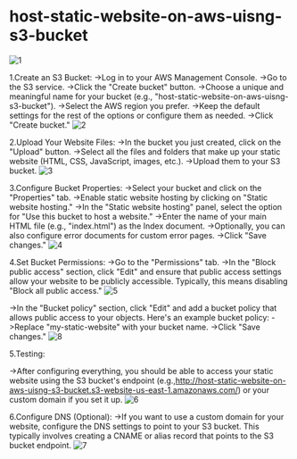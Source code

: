 # host-static-website-on-aws-uisng-s3-bucket
![1](https://github.com/panwar100/host_static_website_on_aws/assets/134361823/f23d5b62-7b9c-4244-9412-7d74e3a264ca)

1.Create an S3 Bucket:
->Log in to your AWS Management Console.
->Go to the S3 service.
->Click the "Create bucket" button.
->Choose a unique and meaningful name for your bucket (e.g., "host-static-website-on-aws-uisng-s3-bucket").
->Select the AWS region you prefer.
->Keep the default settings for the rest of the options or configure them as needed.
->Click "Create bucket."
![2](https://github.com/panwar100/host_static_website_on_aws/assets/134361823/94ba5917-b147-4f69-b839-59281583434f)


2.Upload Your Website Files:
->In the bucket you just created, click on the "Upload" button.
->Select all the files and folders that make up your static website (HTML, CSS, JavaScript, images, etc.).
->Upload them to your S3 bucket.
![3](https://github.com/panwar100/host_static_website_on_aws/assets/134361823/a5f551b6-9dcb-41f3-81f6-5fae8cc48459)


3.Configure Bucket Properties:
->Select your bucket and click on the "Properties" tab.
->Enable static website hosting by clicking on "Static website hosting."
->In the "Static website hosting" panel, select the option for "Use this bucket to host a website."
->Enter the name of your main HTML file (e.g., "index.html") as the Index document.
->Optionally, you can also configure error documents for custom error pages.
->Click "Save changes."
![4](https://github.com/panwar100/host_static_website_on_aws/assets/134361823/7ac1263f-de01-4da8-b0a6-325dbe428a1a)


4.Set Bucket Permissions:
->Go to the "Permissions" tab.
->In the "Block public access" section, click "Edit" and ensure that public access settings allow your website to be publicly accessible. Typically, this means disabling "Block all public access."
![5](https://github.com/panwar100/host_static_website_on_aws/assets/134361823/6bed7190-9f93-40d0-98a7-86127b8c3f7a)

->In the "Bucket policy" section, click "Edit" and add a bucket policy that allows public access to your objects. Here's an example bucket policy:
->Replace "my-static-website" with your bucket name.
->Click "Save changes."
![8](https://github.com/panwar100/host_static_website_on_aws/assets/134361823/c0141461-c923-4f45-a064-57cebe9f366c)


5.Testing:

->After configuring everything, you should be able to access your static website using the S3 bucket's endpoint (e.g.,http://host-static-website-on-aws-uisng-s3-bucket.s3-website-us-east-1.amazonaws.com/) or your custom domain if you set it up.
![6](https://github.com/panwar100/host_static_website_on_aws/assets/134361823/fd84fb7e-b6eb-49d5-82de-7ba11fd5216d)

6.Configure DNS (Optional):
->If you want to use a custom domain for your website, configure the DNS settings to point to your S3 bucket. This typically involves creating a CNAME or alias record that points to the S3 bucket endpoint.
![7](https://github.com/panwar100/host_static_website_on_aws/assets/134361823/4683ae81-6ca5-47db-b5cf-b4cb9004bc15)


